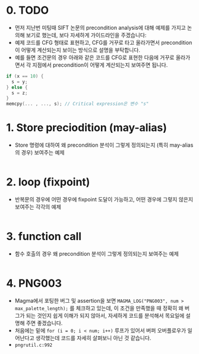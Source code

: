 # 0. TODO
- 먼저 지난번 미팅때 SIFT 논문의 precondition analysis에 대해 예제를 가지고 논의해 보기로 했는데, 보다 자세하게 가이드라인을 주겠습니다:
- 예제 코드를 CFG 형태로 표현하고, CFG를 거꾸로 타고 올라가면서 precondition이 어떻게 계산되는지 보이는 방식으로 설명을 부탁합니다.
- 예를 들면 조건문의 경우 아래와 같은 코드를 CFG로 표현한 다음에 거꾸로 올라가면서 각 지점에서 precondition이 어떻게 계산되는지 보여주면 됩니다.

```c
if (x == 10) { 
  s = y;
} else { 
  s = z;
}
memcpy(... , ..., s); // Critical expression은 변수 "s"
```


# 1. Store preciodition (may-alias)

- Store 명령에 대하여  왜 precondition 분석이 그렇게 정의되는지 (특히 may-alias의 경우) 보여주는 예제
``` c

```

# 2. loop (fixpoint)

- 반복문의 경우에 어떤 경우에 fixpoint 도달이 가능하고, 어떤 경우에 그렇지 않은지 보여주는 각각의 예제
``` c

```
# 3. function call
- 함수 호출의 경우 왜 precondition 분석이 그렇게 정의되는지 보여주는 예제
``` c

```

# 4. PNG003

- Magma에서 포팅한 버그 및 assertion을 보면 `MAGMA_LOG("PNG003", num > max_palette_length);` 를 체크하고 있는데, 이 조건을 만족했을 때 정확히 왜 버그가 되는 것인지 쉽게 이해가 되지 않아서, 자세하게 코드를 분석해서 목요일에 설명해 주면 좋겠습니다.
- 처음에는 밑에 `for (i = 0; i < num; i++)` 루프가 있어서 버퍼 오버플로우가 일어난다고 생각했는데 코드를 자세히 살펴보니 아닌 것 같습니다.
- `pngrutil.c:992`